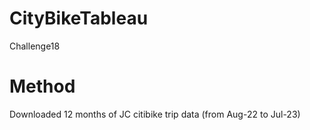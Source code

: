 # CityBikeTableau
Challenge18

# Method
Downloaded 12 months of JC citibike trip data (from Aug-22 to Jul-23)
